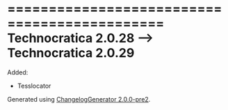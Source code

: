 =============================================
Technocratica 2.0.28 --> Technocratica 2.0.29
=============================================

Added:

  - Tesslocator

Generated using [ChangelogGenerator 2.0.0-pre2](https://github.com/TheRandomLabs/ChangelogGenerator).
